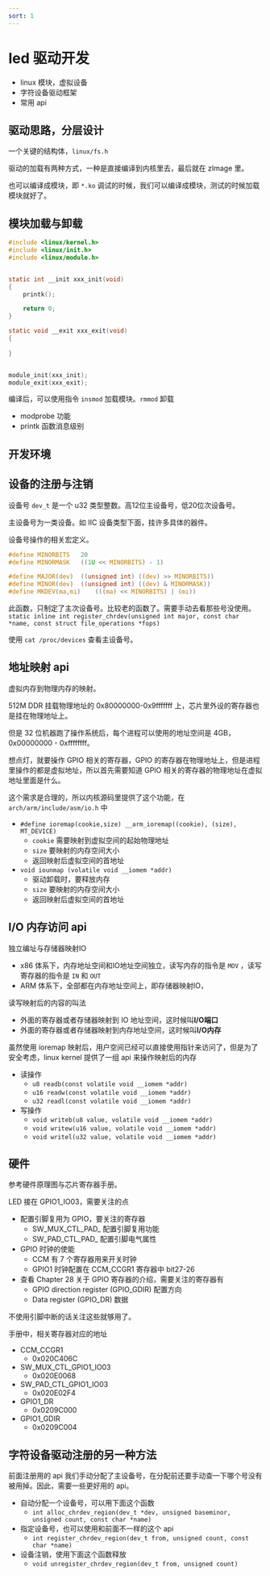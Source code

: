 ```yaml
---
sort: 1
---
```

# led 驱动开发


- linux 模块，虚拟设备
- 字符设备驱动框架
- 常用 api


## 驱动思路，分层设计

一个关键的结构体，`linux/fs.h`

驱动的加载有两种方式，一种是直接编译到内核里去，最后就在 zImage 里。

也可以编译成模块，即 `*.ko` 调试的时候，我们可以编译成模块，测试的时候加载模块就好了。


## 模块加载与卸载


```c
#include <linux/kernel.h>
#include <linux/init.h>
#include <linux/module.h>


static int __init xxx_init(void)
{
    printk();

    return 0;
}

static void __exit xxx_exit(void)
{
    
}


module_init(xxx_init);
module_exit(xxx_exit);
```

编译后，可以使用指令 `insmod` 加载模块。`rmmod` 卸载

- modprobe 功能
- printk 函数消息级别


## 开发环境


## 设备的注册与注销



设备号 `dev_t` 是一个 u32 类型整数。高12位主设备号，低20位次设备号。

主设备号为一类设备。如 IIC 设备类型下面，挂许多具体的器件。

设备号操作的相关宏定义。
```c
#define MINORBITS	20
#define MINORMASK	((1U << MINORBITS) - 1)

#define MAJOR(dev)	((unsigned int) ((dev) >> MINORBITS))
#define MINOR(dev)	((unsigned int) ((dev) & MINORMASK))
#define MKDEV(ma,mi)	(((ma) << MINORBITS) | (mi))
```

此函数，只制定了主次设备号。比较老的函数了。需要手动去看那些号没使用。
`static inline int register_chrdev(unsigned int major, const char *name, const struct file_operations *fops)`

使用 `cat /proc/devices` 查看主设备号。


## 地址映射 api

虚拟内存到物理内存的映射。

512M DDR 挂载物理地址的 0x80000000-0x9fffffff 上，芯片里外设的寄存器也是挂在物理地址上。

但是 32 位机器跑了操作系统后，每个进程可以使用的地址空间是 4GB，0x00000000 - 0xffffffff。

想点灯，就要操作 GPIO 相关的寄存器，GPIO 的寄存器在物理地址上，但是进程里操作的都是虚拟地址，所以首先需要知道 GPIO 相关的寄存器的物理地址在虚拟地址里面是什么。

这个需求是合理的，所以内核源码里提供了这个功能，在 `arch/arm/include/asm/io.h` 中

- `#define ioremap(cookie,size) __arm_ioremap((cookie), (size), MT_DEVICE)`
  - `cookie` 需要映射到虚拟空间的起始物理地址
  - `size` 要映射的内存空间大小
  - 返回映射后虚拟空间的首地址
- `void iounmap (volatile void __iomem *addr)`
  - 驱动卸载时，要释放内存
  - `size` 要映射的内存空间大小
  - 返回映射后虚拟空间的首地址


## I/O 内存访问 api

独立编址与存储器映射IO
- x86 体系下，内存地址空间和IO地址空间独立，读写内存的指令是 `MOV` ，读写寄存器的指令是 `IN` 和 `OUT`
- ARM 体系下，全部都在内存地址空间上，即存储器映射IO，

读写映射后的内容的叫法
- 外面的寄存器或者存储器映射到 IO 地址空间，这时候叫**I/O端口**
- 外面的寄存器或者存储器映射到内存地址空间，这时候叫**I/O内存**

虽然使用 ioremap 映射后，用户空间已经可以直接使用指针来访问了，但是为了安全考虑，linux kernel 提供了一组 api 来操作映射后的内存
- 读操作
  - `u8 readb(const volatile void __iomem *addr)`
  - `u16 readw(const volatile void __iomem *addr)`
  - `u32 readl(const volatile void __iomem *addr)`
- 写操作
  - `void writeb(u8 value, volatile void __iomem *addr)`
  - `void writew(u16 value, volatile void __iomem *addr)`
  - `void writel(u32 value, volatile void __iomem *addr)`



## 硬件

参考硬件原理图与芯片寄存器手册。

LED 接在 GPIO1_IO03，需要关注的点
- 配置引脚复用为 GPIO，要关注的寄存器
  - SW_MUX_CTL_PAD_ 配置引脚复用功能
  - SW_PAD_CTL_PAD_ 配置引脚电气属性
- GPIO 时钟的使能
  - CCM 有 7 个寄存器用来开关时钟
  - GPIO1 时钟配置在 CCM_CCGR1 寄存器中 bit27-26
- 查看 Chapter 28 关于 GPIO 寄存器的介绍，需要关注的寄存器有
  - GPIO direction register (GPIO_GDIR) 配置方向
  - Data register (GPIO_DR) 数据
  
不使用引脚中断的话关注这些就够用了。

手册中，相关寄存器对应的地址
- CCM_CCGR1 
  - 0x020C406C
- SW_MUX_CTL_GPIO1_IO03
  - 0x020E0068
- SW_PAD_CTL_GPIO1_IO03
  - 0x020E02F4
- GPIO1_DR
  - 0x0209C000
- GPIO1_GDIR
  - 0x0209C004


## 字符设备驱动注册的另一种方法

前面注册用的 api 我们手动分配了主设备号，在分配前还要手动查一下哪个号没有被用掉。因此，需要一些更好用的 api。

- 自动分配一个设备号，可以用下面这个函数
  - `int alloc_chrdev_region(dev_t *dev, unsigned baseminor, unsigned count, const char *name)`
- 指定设备号，也可以使用和前面不一样的这个 api
  - `int register_chrdev_region(dev_t from, unsigned count, const char *name)`
- 设备注销，使用下面这个函数释放
  - `void unregister_chrdev_region(dev_t from, unsigned count)`

